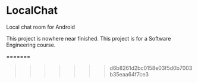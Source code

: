 # LocalChat

Local chat room for Android

This project is nowhere near finished.
This project is for a Software Engineering course.

=======
>>>>>>> d6b8261d2bc0158e03f5d0b7003b35eaa64f7ce3
